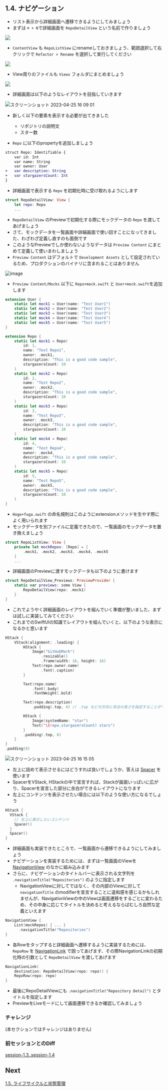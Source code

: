 ## 1.4. ナビゲーション
- リスト表示から詳細画面へ遷移できるようにしてみましょう
- まずは `⌘ + N`で詳細画面を `RepoDetailView` という名前で作りましょう

<img src="https://user-images.githubusercontent.com/8536870/115515750-65c8a180-a2c0-11eb-894a-0e67e6c2d119.png">

- `ContentView` も `RepoListView` にrenameしておきましょう、範囲選択して右クリックで `Refactor > Rename` を選択して実行してください

<img src="https://user-images.githubusercontent.com/8536870/115515897-8abd1480-a2c0-11eb-9681-90ba9903412b.png">

- View周りのファイルも `Views` フォルダにまとめましょう

<img src="https://user-images.githubusercontent.com/8536870/115515967-9e687b00-a2c0-11eb-9ace-d1cf74035b20.png">

- 詳細画面は以下のようなレイアウトを目指していきます

![スクリーンショット 2023-04-25 16 09 01](https://user-images.githubusercontent.com/17004375/234200747-552da349-a8d9-45e2-85c6-7abdb90eb40e.png)

- 新しく以下の要素を表示する必要が出てきました
    - リポジトリの説明文
    - スター数

- `Repo` に以下のpropertyを追加しましょう

```diff
struct Repo: Identifiable {
    var id: Int
    var name: String
    var owner: User
+   var description: String
+   var stargazersCount: Int
}
```

- 詳細画面で表示する `Repo` を初期化時に受け取れるようにします

```swift
struct RepoDetailView: View {
    let repo: Repo
    ...
```

- `RepoDetailView` のPreviewで初期化する際にモックデータの `Repo` を渡してあげましょう
- さて、モックデータを一覧画面や詳細画面で使い回すことになってきました、わざわざ定義し直すのも面倒です
- このようなPreviewでしか使わないようなデータは `Preview Content` にまとめて定義して使いまわしましょう
- `Preview Content` はデフォルトで `Development Assets` として設定されているため、プロダクションのバイナリに含まれることはありません

![image](https://user-images.githubusercontent.com/8536870/115516250-e4254380-a2c0-11eb-87e5-ca657711a1d9.png)

- `Preview Content/Mocks` 以下に `Repo+mock.swift` と `User+mock.swift`を追加します

```swift:User.swift
extension User {
    static let mock1 = User(name: "Test User1")
    static let mock2 = User(name: "Test User2")
    static let mock3 = User(name: "Test User3")
    static let mock4 = User(name: "Test User4")
    static let mock5 = User(name: "Test User5")
}
```

```swift:Repo.swift
extension Repo {
    static let mock1 = Repo(
        id: 1,
        name: "Test Repo1",
        owner: .mock1,
        description: "This is a good code sample",
        stargazersCount: 10
    )
    static let mock2 = Repo(
        id: 2,
        name: "Test Repo2",
        owner: .mock2,
        description: "This is a good code sample",
        stargazersCount: 10
    )
    static let mock3 = Repo(
        id: 3,
        name: "Test Repo3",
        owner: .mock3,
        description: "This is a good code sample",
        stargazersCount: 10
    )
    static let mock4 = Repo(
        id: 4,
        name: "Test Repo4",
        owner: .mock4,
        description: "This is a good code sample",
        stargazersCount: 10
    )
    static let mock5 = Repo(
        id: 5,
        name: "Test Repo5",
        owner: .mock5,
        description: "This is a good code sample",
        stargazersCount: 10
    )
}
```

- `Hoge+fuga.swift` の命名規則はこのようにextensionメソッドを生やす際によく用いられます
- モックデータを別ファイルに定義できたので、一覧画面のモックデータを置き換えましょう

```swift
struct RepoListView: View {
    private let mockRepos: [Repo] = [
        .mock1, .mock2, .mock3, .mock4, .mock5
    ]
    ...
```

- 詳細画面のPreviewに渡すモックデータも以下のように書けます

```swift
struct RepoDetailView_Previews: PreviewProvider {
    static var previews: some View {
        RepoDetailView(repo: .mock1)
    }
}
```

- これでようやく詳細画面のレイアウトを組んでいく準備が整いました、まずは試しに実装してみてください
- これまでのSwiftUIの知識でレイアウトを組んでいくと、以下のような表示になるかと思います

```swift
HStack {
    VStack(alignment: .leading) {
        HStack {
            Image("GitHubMark")
                .resizable()
                .frame(width: 16, height: 16)
            Text(repo.owner.name)
                .font(.caption)
        }

        Text(repo.name)
            .font(.body)
            .fontWeight(.bold)

        Text(repo.description)
            .padding(.top, 4) // .top などの方向と余白の長さを指定することができます

        HStack {
            Image(systemName: "star")
            Text("\(repo.stargazersCount) stars")
        }
        .padding(.top, 8)
    }
}
.padding(8)

```

![スクリーンショット 2023-04-25 16 15 05](https://user-images.githubusercontent.com/17004375/234202028-1516124b-3c1f-405c-bcaf-c79dcc7da47d.png)

- 左上に詰めて表示させるにはどうすれば良いでしょうか、答えは [Spacer](https://developer.apple.com/documentation/swiftui/spacer) を使います
- SpacerをVStack, HStackの中で宣言すれば、Stackが画面いっぱいに広がり、Spacerを宣言した部分に余白ができるレイアウトになります
- 左上にコンテンツを表示させたい場合には以下のような使い方になるでしょう

```swift
HStack {
  VStack {
    // 左上に表示したいコンテンツ
    Spacer()
  }
  Spacer()
}
```

- 詳細画面も実装できたところで、一覧画面から遷移できるようにしてみましょう
- ナビゲーションを実装するためには、まずは一覧画面のViewを [NavigationView](https://developer.apple.com/documentation/swiftui/navigationview) のなかに組み込みます
- さらに、ナビゲーションのタイトルバーに表示される文字列を `.navigationTitle("Repositories")` のように指定します
    - NavigationViewに対してではなく、その内部のViewに対して `navigationTitle` のmodifierを宣言することに違和感を感じるかもしれませんが、NavigationViewの中のViewは画面遷移をするごとに変わるため、その中身に応じてタイトルを決めると考えるならばむしろ自然な定義といえます

```swift
NavigationView {
    List(mockRepos) { ... }
      .navigationTitle("Repositories")
}
```

- 各Rowをタップすると詳細画面へ遷移するように実装するためには、 `RepoRow` を [NavigationLink](https://developer.apple.com/documentation/swiftui/navigationlink) で囲ってあげます、その際NavigationLinkの初期化時の引数として `RepoDetailView` を渡してあげます

```swift
NavigationLink(
    destination: RepoDetailView(repo: repo)) {
    RepoRow(repo: repo)
}
```

- 最後にRepoDetailViewにも `.navigationTitle("Repository Detail")` とタイトルを指定します
- PreviewをLiveモードにして画面遷移できるか確認してみましょう

### チャレンジ

(本セクションではチャレンジはありません)

### 前セッションとのDiff
[session-1.3..session-1.4](https://github.com/mixigroup/ios-swiftui-training/compare/session-1.3..session-1.4)

## Next
[1.5. ライフサイクルと状態管理](https://github.com/mixigroup/ios-swiftui-training/tree/session-1.5)
